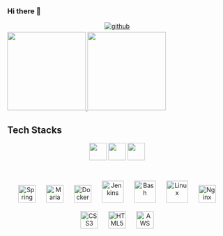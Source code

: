### Hi there 👋

<div align="center">
<a href="https://github.com/p-moon" target="_blank">
<img src=https://img.shields.io/badge/github-%2324292e.svg?&style=for-the-badge&logo=github&logoColor=white alt=github style="margin-bottom: 5px;" />
</a>  

</div>  

<a href=#>
  <img src="https://github-readme-stats.vercel.app/api?username=p-moon&show_icons=true&count_private=true&theme=gruvbox" height=180px>
</a>
<a href=#>
  <img src="https://github-readme-stats.vercel.app/api/top-langs/?username=p-moon&theme=gruvbox&hide=html&layout=compact" height=180px>
</a>

## Tech Stacks

<div align="center">  
<img height='40' src="https://img.shields.io/badge/java-2541b2?logo=Java&logoColor=white&style=for-the-badge"> <img height='40' src="https://img.shields.io/badge/JavaScript-fb9300?logo=JavaScript&logoColor=white&style=for-the-badge"> <img height='40' src="https://img.shields.io/badge/Python-deedf0?logo=Python&logoColor=03256c&style=for-the-badge">  
</div>

<br/>  



<br/>


<div align="center"> 
<img style="margin: 10px" src="https://profilinator.rishav.dev/skills-assets/springio-icon.svg" alt="Spring" height="40" />  
<img style="margin: 10px" src="https://profilinator.rishav.dev/skills-assets/mariadb.png" alt="Maria DB" height="40" />  
<img style="margin: 10px" src="https://profilinator.rishav.dev/skills-assets/docker-original-wordmark.svg" alt="Docker" height="40" />  

<img style="margin: 10px" src="https://profilinator.rishav.dev/skills-assets/jenkins-icon.svg" alt="Jenkins" height="50" />  
<img style="margin: 10px" src="https://profilinator.rishav.dev/skills-assets/gnu_bash-icon.svg" alt="Bash" height="50" />  
<img style="margin: 10px" src="https://profilinator.rishav.dev/skills-assets/linux-original.svg" alt="Linux" height="50" />  

<img style="margin: 10px" src="https://profilinator.rishav.dev/skills-assets/nginx-original.svg" alt="Nginx" height="40" /> 
<img style="margin: 10px" src="https://profilinator.rishav.dev/skills-assets/css3-original-wordmark.svg" alt="CSS3" height="40" />  
<img style="margin: 10px" src="https://profilinator.rishav.dev/skills-assets/html5-original-wordmark.svg" alt="HTML5" height="40" />
<img style="margin: 10px" src="https://profilinator.rishav.dev/skills-assets/amazonwebservices-original-wordmark.svg" alt="AWS" height="40" />  


<!--
**szhnet/szhnet** is a ✨ _special_ ✨ repository because its `README.md` (this file) appears on your GitHub profile.
Here are some ideas to get you started:
- 🔭 I’m currently working on ...
- 🌱 I’m currently learning ...
- 👯 I’m looking to collaborate on ...
- 🤔 I’m looking for help with ...
- 💬 Ask me about ...
- 📫 How to reach me: ...
- 😄 Pronouns: ...
- ⚡ Fun fact: ...
-->

